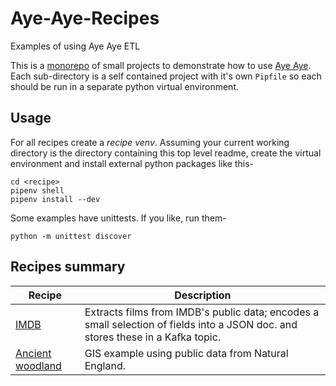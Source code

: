 # Aye-Aye-Recipes
Examples of using Aye Aye ETL

This is a [monorepo](https://en.wikipedia.org/wiki/Monorepo) of small projects to demonstrate how to use [Aye Aye](https://github.com/Aye-Aye-Dev/AyeAye). Each sub-directory is a self contained project with it's own `Pipfile` so each should be run in a separate python virtual environment.

## Usage

For all recipes create a *recipe venv*. Assuming your current working directory is the directory containing this top level readme, create the virtual environment and install external python packages like this-

```shell
cd <recipe>
pipenv shell
pipenv install --dev
```

Some examples have unittests. If you like, run them-

```shell
python -m unittest discover
```

## Recipes summary

| Recipe | Description |
| --- | --- |
| [IMDB](./imdb/) | Extracts films from IMDB's public data; encodes a small selection of fields into a JSON doc. and stores these in a Kafka topic.|
| [Ancient woodland](./ancient_woodland/) | GIS example using public data from Natural England.|
